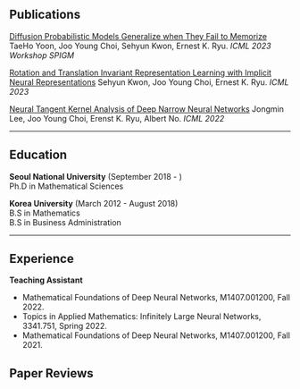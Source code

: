 
## Publications 

[Diffusion Probabilistic Models Generalize when They Fail to Memorize](https://openreview.net/forum?id=shciCbSk9h)
TaeHo Yoon, Joo Young Choi, Sehyun Kwon, Ernest K. Ryu. *ICML 2023 Workshop SPIGM*

[Rotation and Translation Invariant Representation Learning with Implicit Neural Representations](http://proceedings.mlr.press/v202/kwon23a/kwon23a.pdf)
Sehyun Kwon, Joo Young Choi, Ernest K. Ryu. *ICML 2023*

[Neural Tangent Kernel Analysis of Deep Narrow Neural Networks](https://proceedings.mlr.press/v162/lee22a.html)
Jongmin Lee, Joo Young Choi, Erenst K. Ryu, Albert No. *ICML 2022*

---
## Education

**Seoul National University** (September 2018 - )
<br>
Ph.D in Mathematical Sciences

**Korea University** (March 2012 - August 2018)
<br>
B.S in Mathematics
<br>
B.S in Business Administration

---

## Experience

**Teaching Assistant**

- Mathematical Foundations of Deep Neural Networks, M1407.001200, Fall 2022.
- Topics in Applied Mathematics: Infinitely Large Neural Networks, 3341.751, Spring 2022.
- Mathematical Foundations of Deep Neural Networks, M1407.001200, Fall 2021.

## Paper Reviews

